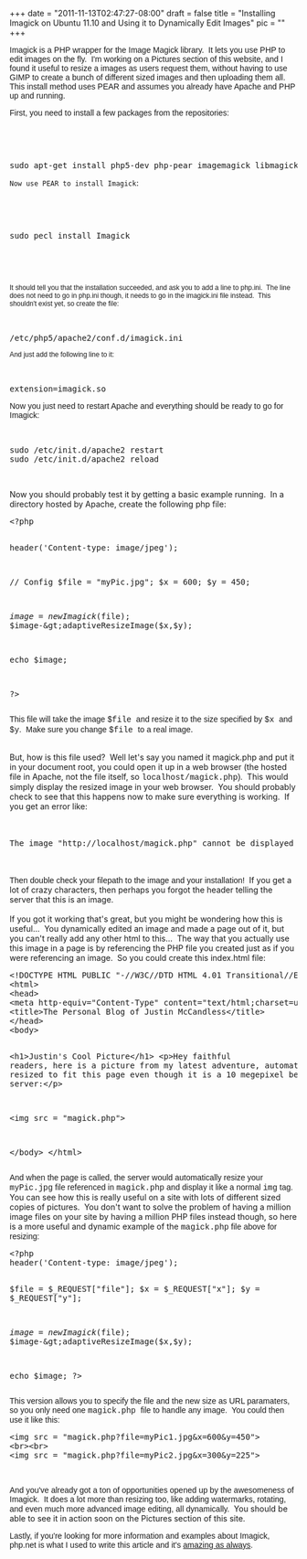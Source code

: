 
+++
date = "2011-11-13T02:47:27-08:00"
draft = false
title = "Installing Imagick on Ubuntu 11.10 and Using it to Dynamically Edit Images"
pic = ""
+++

<p>
	<span style="font-family:verdana,geneva,sans-serif;">Imagick is a PHP wrapper for the Image Magick library.&nbsp; It lets you use PHP to edit images on the fly.&nbsp; I&#39;m working on a Pictures section of this website, and I found it useful to resize a images as users request them, without having to use GIMP to create a bunch of different sized images and then uploading them all.&nbsp;&nbsp; This install method uses PEAR and assumes you already have Apache and PHP up and running.</span></p>
<p>
	<span style="font-family:verdana,geneva,sans-serif;">First, you need to install a few packages from the repositories:</span></p>
<p>
	&nbsp;</p>
<p>
	&nbsp;</p>
<pre>
sudo apt-get install php5-dev php-pear imagemagick libmagick9-dev
</pre>
<p>
	<span style="font-family:verdana,geneva,sans-serif;"><code><span class="html">Now use PEAR to install Imagick</span></code></span>:</p>
<p>
	&nbsp;</p>
<p>
	&nbsp;</p>
<pre>
sudo pecl install Imagick
</pre>
<p>
	&nbsp;</p>
<p>
	&nbsp;</p>
<p>
	<code><span class="html"><span style="font-family:verdana,geneva,sans-serif;">It should tell you that the installation succeeded, and ask you to add a line to php.ini.&nbsp; The line does not need to go in php.ini though, it needs to go in the imagick.ini file instead.&nbsp; This shouldn&#39;t exist yet, so create the file:</span></span></code></p>
<p>
	&nbsp;</p>
<pre>
/etc/php5/apache2/conf.d/imagick.ini 
</pre>
<p>
	<code><span class="html"><span style="font-family:verdana,geneva,sans-serif;">And just add the following line to it:</span></span></code></p>
<p>
	&nbsp;</p>
<pre>
extension=imagick.so
</pre>
<p>
	<span style="font-family:verdana,geneva,sans-serif;">Now you just need to restart Apache and everything should be ready to go for Imagick:</span></p>
<p>
	&nbsp;</p>
<pre>
sudo /etc/init.d/apache2 restart
sudo /etc/init.d/apache2 reload
</pre>
<p>
	&nbsp;</p>
<p>
	Now you should probably test it by getting a basic example running.&nbsp; In a directory hosted by Apache, create the following php file:</p>
<pre>
&lt;?php
 
header(&#39;Content-type: image/jpeg&#39;);
 
// Config
$file = &quot;myPic.jpg&quot;;
$x = 600;
$y = 450;

$image = new Imagick($file);
$image-&gt;adaptiveResizeImage($x,$y);

echo $image;
 
?&gt;
</pre>
<p>
	<span style="font-family: verdana,geneva,sans-serif;">This file will take the image </span><span style="font-family: verdana,geneva,sans-serif;"><span style="font-family:courier new,courier,monospace;">$file <span style="font-family:verdana,geneva,sans-serif;">and resize it to the size specified by <span style="font-family:courier new,courier,monospace;">$x <span style="font-family:verdana,geneva,sans-serif;">and <span style="font-family:courier new,courier,monospace;">$y<span style="font-family:verdana,geneva,sans-serif;">.&nbsp; </span></span></span></span></span></span></span><span style="font-family: verdana,geneva,sans-serif;">Make sure you change <span style="font-family:courier new,courier,monospace;">$file <span style="font-family:verdana,geneva,sans-serif;">to a real image</span></span></span>.</p>
<div class="phpcode">
	&nbsp;</div>
<div class="phpcode">
	But, how is this file used?&nbsp; Well let&#39;s say you named it magick.php and put it in your document root, you could open it up in a web browser (the hosted file in Apache, not the file itself, so <span style="font-family:courier new,courier,monospace;">localhost/magick.php<span style="font-family:verdana,geneva,sans-serif;">).</span></span>&nbsp; This would simply display the resized image in your web browser.&nbsp; You should probably check to see that this happens now to make sure everything is working.&nbsp; If you get an error like:</div>
<div class="phpcode">
	&nbsp;</div>
<div class="phpcode">
	&nbsp;</div>
<pre>
The image &quot;http://localhost/magick.php&quot; cannot be displayed because it contains errors.
</pre>
<div class="phpcode">
	&nbsp;</div>
<div class="phpcode">
	&nbsp;</div>
<div class="phpcode">
	<span style="font-family: courier new,courier,monospace;"><span style="font-family:verdana,geneva,sans-serif;">Then double check your filepath to the image and your installation!&nbsp; </span></span>If you get a lot of crazy characters, then perhaps you forgot the header telling the server that this is an image.</div>
<div class="phpcode">
	&nbsp;</div>
<div class="phpcode">
	If you got it working that&#39;s great, but you might be wondering how this is useful...&nbsp; You dynamically edited an image and made a page out of it, but you can&#39;t really add any other html to this...&nbsp; The way that you actually use this image in a page is by referencing the PHP file you created just as if you were referencing an image.&nbsp; So you could create this index.html file:</div>
<pre>
&lt;!DOCTYPE HTML PUBLIC &quot;-//W3C//DTD HTML 4.01 Transitional//EN&quot; &quot;http://www.w3.org/TR/html4/loose.dtd&quot;&gt;
&lt;html&gt;
&lt;head&gt;                                                                            
&lt;meta http-equiv=&quot;Content-Type&quot; content=&quot;text/html;charset=utf-8&quot;&gt;
&lt;title&gt;The Personal Blog of Justin McCandless&lt;/title&gt;
&lt;/head&gt;
&lt;body&gt;

&lt;h1&gt;Justin&#39;s Cool Picture&lt;/h1&gt;
&lt;p&gt;Hey faithful readers, here is a picture from my latest adventure, automatically resized to fit this page even though it is a 10 megepixel beast on the server:&lt;/p&gt;

&lt;img src = &quot;magick.php&quot;&gt;

&lt;/body&gt;
&lt;/html&gt;
</pre>
<div class="phpcode">
	<span style="font-family: verdana,geneva,sans-serif;">And when the page is called, the server would automatically resize your <span style="font-family:courier new,courier,monospace;">myPic.jpg</span> file referenced in <span style="font-family:courier new,courier,monospace;">magick.php<span style="font-family:verdana,geneva,sans-serif;"> and display it like a normal <span style="font-family:courier new,courier,monospace;">img</span> tag.</span></span></span>&nbsp; You can see how this is really useful on a site with lots of different sized copies of pictures.&nbsp; You don&#39;t want to solve the problem of having a million image files on your site by having a million PHP files instead though, so here is a more useful and dynamic example of the <span style="font-family:courier new,courier,monospace;">magick.php<span style="font-family:verdana,geneva,sans-serif;"> file above for resizing:</span></span></div>
<pre>
&lt;?php
header(&#39;Content-type: image/jpeg&#39;);

$file = $_REQUEST[&quot;file&quot;];
$x = $_REQUEST[&quot;x&quot;];
$y = $_REQUEST[&quot;y&quot;];

$image = new Imagick($file);
$image-&gt;adaptiveResizeImage($x,$y);

echo $image;
?&gt;
</pre>
<div class="phpcode">
	<span style="font-family:verdana,geneva,sans-serif;">This version allows you to specify the file and the new size as URL paramaters, so you only need one <span style="font-family:courier new,courier,monospace;">magick.php <span style="font-family:verdana,geneva,sans-serif;">file to handle any image.&nbsp; You could then use it like this:</span></span></span></div>
<pre>
&lt;img src = &quot;magick.php?file=myPic1.jpg&amp;x=600&amp;y=450&quot;&gt;
&lt;br&gt;&lt;br&gt;
&lt;img src = &quot;magick.php?file=myPic2.jpg&amp;x=300&amp;y=225&quot;&gt;
</pre>
<p>
	&nbsp;</p>
<div class="phpcode">
	<span style="font-family:verdana,geneva,sans-serif;">And you&#39;ve already got a ton of opportunities opened up by the awesomeness of Imagick.&nbsp; It does a lot more than resizing too, like adding watermarks, rotating, and even much more advanced image editing, all dynamically.</span>&nbsp; You should be able to see it in action soon on the Pictures section of this site.</div>
<p>
	<span style="font-family: verdana,geneva,sans-serif;"><span style="font-family: courier new,courier,monospace;"><span style="font-family: verdana,geneva,sans-serif;">Lastly, if you&#39;re looking for more information and examples about Imagick, php.net is what I used to write this article and it&#39;s <a href="http://php.net/manual/en/book.imagick.php.">amazing as always</a>.</span></span></span></p>
